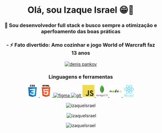 <h1 align="center">Olá, sou Izaque Israel 😁👋</h1>
<h3 align="center">🔭 Sou desenvolvedor full stack e busco sempre a otimização e aperfoamento das boas práticas</h3>
<h3 align="center">- ⚡ Fato divertido: Amo cozinhar e jogo World of Warcraft faz 13 anos</h3>
<p align="center">
<a href="https://www.linkedin.com/in/izaque-israel/" target="blank"><img align="center" src="https://raw.githubusercontent.com/rahuldkjain/github-profile-readme-generator/master/src/images/icons/Social/linked-in-alt.svg" alt="denis pankov" height="30" width="40" /></a>
</p>

<h3 align="center">Linguagens e ferramentas</h3>

<p align="center"> 
<a href="https://www.w3schools.com/css/" target="_blank">
    <img src="https://raw.githubusercontent.com/devicons/devicon/master/icons/css3/css3-original-wordmark.svg" alt="css3" width="40" height="40"/> 
</a> 
<a href="https://www.w3.org/html/" target="_blank"> 
    <img src="https://raw.githubusercontent.com/devicons/devicon/master/icons/html5/html5-original-wordmark.svg" alt="html5" width="40" height="40"/>
</a>
<a href="https://www.figma.com/" target="_blank"> 
    <img src="https://www.vectorlogo.zone/logos/figma/figma-icon.svg" alt="figma" width="40" height="40"/> 
</a>
<a href="https://git-scm.com/" target="_blank"> 
    <img src="https://www.vectorlogo.zone/logos/git-scm/git-scm-icon.svg" alt="git" width="40" height="40"/> 
</a> 
<a href="https://developer.mozilla.org/en-US/docs/Web/JavaScript" target="_blank"> 
    <img src="https://raw.githubusercontent.com/devicons/devicon/master/icons/javascript/javascript-original.svg" alt="javascript" width="40" height="40"/> 
</a> 
<a href="https://www.mongodb.com/" target="_blank"> 
    <img src="https://raw.githubusercontent.com/devicons/devicon/master/icons/mongodb/mongodb-original-wordmark.svg" alt="mongodb" width="40" height="40"/> 
</a> 
<a href="https://nodejs.org" target="_blank"> 
    <img src="https://raw.githubusercontent.com/devicons/devicon/master/icons/nodejs/nodejs-original-wordmark.svg" alt="nodejs" width="40" height="40"/> 
</a> 
<a href="https://reactjs.org/" target="_blank"> 
    <img src="https://raw.githubusercontent.com/devicons/devicon/master/icons/react/react-original-wordmark.svg" alt="react" width="40" height="40"/> 
</a>
</p>

<p align="center"><img align="center" src="https://github-readme-stats.vercel.app/api/top-langs?username=izaqueisrael&theme=dark&show_icons=true&locale=en&layout=compact" alt="izaqueIsrael" /></p>

<p align="center">&nbsp;<img align="center" src="https://github-readme-stats.vercel.app/api?username=izaqueisrael&theme=dark&count_private=true&show_icons=true&locale=en" alt="izaqueIsrael" /></p>

<p align="center"><img align="center" src="https://github-readme-streak-stats.herokuapp.com/?user=izaqueisrael&theme=dark" alt="izaqueIsrael" /></p>






